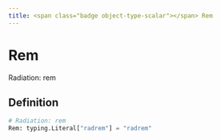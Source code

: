 ```yaml
---
title: <span class="badge object-type-scalar"></span> Rem
---
```

# <span class="badge object-type-scalar"></span> Rem

Radiation: rem

## Definition

```python
# Radiation: rem
Rem: typing.Literal["radrem"] = "radrem"
```
